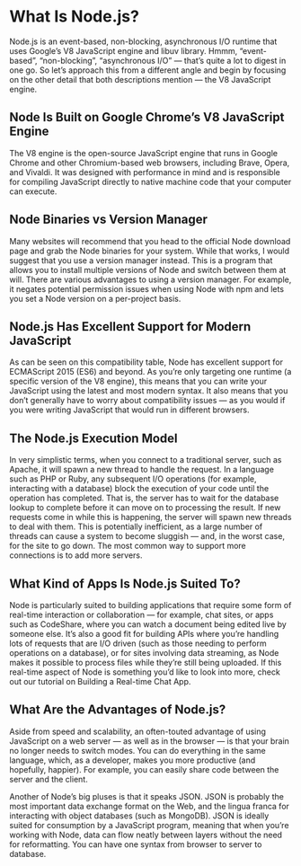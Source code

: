 # What Is Node.js?
Node.js is an event-based, non-blocking, asynchronous I/O runtime that uses Google’s V8 JavaScript engine and libuv library.
Hmmm, “event-based”, “non-blocking”, “asynchronous I/O” — that’s quite a lot to digest in one go. So let’s approach this from a different angle and begin by focusing on the other detail that both descriptions mention — the V8 JavaScript engine.

## Node Is Built on Google Chrome’s V8 JavaScript Engine
The V8 engine is the open-source JavaScript engine that runs in Google Chrome and other Chromium-based web browsers, including Brave, Opera, and Vivaldi. It was designed with performance in mind and is responsible for compiling JavaScript directly to native machine code that your computer can execute.

## Node Binaries vs Version Manager
Many websites will recommend that you head to the official Node download page and grab the Node binaries for your system. While that works, I would suggest that you use a version manager instead. This is a program that allows you to install multiple versions of Node and switch between them at will. There are various advantages to using a version manager. For example, it negates potential permission issues when using Node with npm and lets you set a Node version on a per-project basis.

## Node.js Has Excellent Support for Modern JavaScript
As can be seen on this compatibility table, Node has excellent support for ECMAScript 2015 (ES6) and beyond. As you’re only targeting one runtime (a specific version of the V8 engine), this means that you can write your JavaScript using the latest and most modern syntax. It also means that you don’t generally have to worry about compatibility issues — as you would if you were writing JavaScript that would run in different browsers.

## The Node.js Execution Model
In very simplistic terms, when you connect to a traditional server, such as Apache, it will spawn a new thread to handle the request. In a language such as PHP or Ruby, any subsequent I/O operations (for example, interacting with a database) block the execution of your code until the operation has completed. That is, the server has to wait for the database lookup to complete before it can move on to processing the result. If new requests come in while this is happening, the server will spawn new threads to deal with them. This is potentially inefficient, as a large number of threads can cause a system to become sluggish — and, in the worst case, for the site to go down. The most common way to support more connections is to add more servers.

## What Kind of Apps Is Node.js Suited To?
Node is particularly suited to building applications that require some form of real-time interaction or collaboration — for example, chat sites, or apps such as CodeShare, where you can watch a document being edited live by someone else. It’s also a good fit for building APIs where you’re handling lots of requests that are I/O driven (such as those needing to perform operations on a database), or for sites involving data streaming, as Node makes it possible to process files while they’re still being uploaded. If this real-time aspect of Node is something you’d like to look into more, check out our tutorial on Building a Real-time Chat App.

## What Are the Advantages of Node.js?
Aside from speed and scalability, an often-touted advantage of using JavaScript on a web server — as well as in the browser — is that your brain no longer needs to switch modes. You can do everything in the same language, which, as a developer, makes you more productive (and hopefully, happier). For example, you can easily share code between the server and the client.

Another of Node’s big pluses is that it speaks JSON. JSON is probably the most important data exchange format on the Web, and the lingua franca for interacting with object databases (such as MongoDB). JSON is ideally suited for consumption by a JavaScript program, meaning that when you’re working with Node, data can flow neatly between layers without the need for reformatting. You can have one syntax from browser to server to database.









